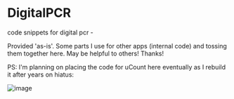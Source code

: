 # DigitalPCR
code snippets for digital pcr - 

Provided 'as-is'. Some parts I use for other apps (internal code) and tossing them together here.  May be helpful to others!  Thanks!

PS: I'm planning on placing the code for uCount here eventually as I rebuild it after years on hiatus:

![image](https://github.com/user-attachments/assets/13d24906-f61a-464d-a1df-1ff378438046)

